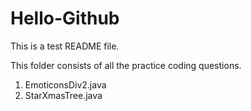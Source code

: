 Hello-Github
============
This is a test README file. 

This folder consists of all the practice coding questions. 

1. EmoticonsDiv2.java
2. StarXmasTree.java
